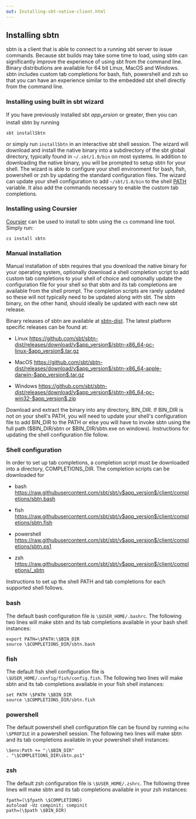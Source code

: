 ```yaml
---
out: Installing-sbt-native-client.html
---
```


Installing sbtn
-----------------------

sbtn is a client that is able to connect to a running sbt server to issue
commands. Because sbt builds may take some time to load, using sbtn can
significantly improve the experience of using sbt from the command line. Binary
distributions are available for 64 bit Linux, MacOS and Windows. sbtn includes
custom tab completions for bash, fish, powershell and zsh so that you can have
an experience similar to the embedded sbt shell directly from the command line.

### Installing using built in sbt wizard

If you have previously installed sbt $app_version$ or greater, then you can install sbtn
by running

```
sbt installSbtn
```

or simply run `installSbtn` in an interactive sbt shell session. The wizard will
download and install the native binary into a subdirectory of the sbt global
directory, typically found in `~/.sbt/1.0/bin` on most systems. In addition to
downloading the native binary, you will be prompted to setup sbtn for your
shell. The wizard is able to configure your shell environment for bash, fish,
powershell or zsh by updating the standard configuration files. The wizard can
update your shell configuration to add `~/sbt/1.0/bin` to the shell
[PATH](https://kb.iu.edu/d/acar) variable. It also add the commands necessary to
enable the custom tab completions.

### Installing using Coursier

[Coursier](https://get-coursier.io) can be used to install to sbtn using the
`cs` command line tool. Simply run:

```
cs install sbtn
```

### Manual installation

Manual installation of sbtn requires that you download the native binary for
your operating system, optionally download a shell completion script to add custom
tab completions to your shell of choice and optionally update the configuration
file for your shell so that sbtn and its tab completions are available from the
shell prompt. The completion scripts are rarely updated so these will not typically need to be
updated along with sbt. The sbtn binary, on the other hand, should ideally be
updated with each new sbt release.


Binary releases of sbtn are available at
[sbtn-dist](https://github.com/sbt/sbtn-dist/tags). The latest platform specific
releases can be found at:

* Linux <https://github.com/sbt/sbtn-dist/releases/download/v$app_version$/sbtn-x86_64-pc-linux-$app_version$.tar.gz>

* MacOS <https://github.com/sbt/sbtn-dist/releases/download/v$app_version$/sbtn-x86_64-apple-darwin-$app_version$.tar.gz>

* Windows <https://github.com/sbt/sbtn-dist/releases/download/v$app_version$/sbtn-x86_64-pc-win32-$app_version$.zip>

Download and extract the binary into any directory, BIN_DIR. If BIN_DIR is not
on your shell's PATH, you will need to update your shell's configuration file to
add BIN_DIR to the PATH or else you will have to invoke sbtn using the full path
(\$BIN_DIR/sbtn or \$BIN_DIR/sbtn.exe on windows). Instructions for updating the
shell configuration file follow.

### Shell configuration

In order to set up tab completions, a completion script must be downloaded into
a directory, COMPLETIONS_DIR. The completion scripts can be downloaded for

* bash <https://raw.githubusercontent.com/sbt/sbt/v$app_version$/client/completions/sbtn.bash>

* fish <https://raw.githubusercontent.com/sbt/sbt/v$app_version$/client/completions/sbtn.fish>

* powershell <https://raw.githubusercontent.com/sbt/sbt/v$app_version$/client/completions/sbtn.ps1>

* zsh <https://raw.githubusercontent.com/sbt/sbt/v$app_version$/client/completions/_sbtn>

Instructions to set up the shell PATH and tab completions for each supported
shell follows.

### bash
The default bash configuration file is `\$USER_HOME/.bashrc`. The following two
lines will make sbtn and its tab completions available in your bash shell
instances:

```
export PATH=\$PATH:\$BIN_DIR
source \$COMPLETIONS_DIR/sbtn.bash

```

### fish
The default fish shell configuration file is
`\$USER_HOME/.config/fish/config.fish`. The following two lines will make sbtn
and its tab completions available in your fish shell instances:

```
set PATH \$PATH \$BIN_DIR
source \$COMPLETIONS_DIR/sbtn.fish
```

### powershell
The default powershell shell configuration file can be found by running `echo
\$PROFILE` in a powershell session. The following two lines will make sbtn
and its tab completions available in your powershell shell instances:

```
\$env:Path += ";\$BIN_DIR"
. "\$COMPLETIONS_DIR\sbtn.ps1"
```

### zsh
The default zsh configuration file is `\$USER_HOME/.zshrc`. The following three
lines will make sbtn and its tab completions available in your zsh
instances:

```
fpath=(\$fpath \$COMPLETIONS)
autoload -Uz compinit; compinit
path=(\$path \$BIN_DIR)
```
